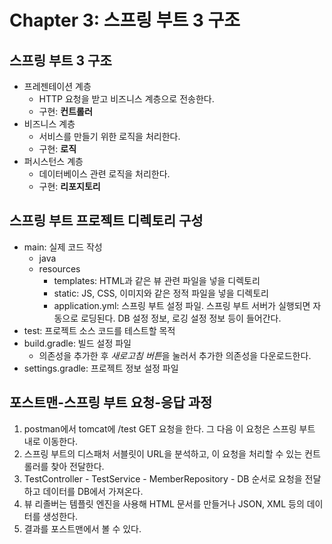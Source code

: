 # Chapter 3: 스프링 부트 3 구조

## 스프링 부트 3 구조

* 프레젠테이션 계층
  * HTTP 요청을 받고 비즈니스 계층으로 전송한다.
  * 구현: **컨트롤러**
* 비즈니스 계층
  * 서비스를 만들기 위한 로직을 처리한다.
  * 구현: **로직**
* 퍼시스턴스 계층
  * 데이터베이스 관련 로직을 처리한다.
  * 구현: **리포지토리**

## 스프링 부트 프로젝트 디렉토리 구성

* main: 실제 코드 작성
  * java
  * resources
    * templates: HTML과 같은 뷰 관련 파일을 넣을 디렉토리
    * static: JS, CSS, 이미지와 같은 정적 파일을 넣을 디렉토리
    * application.yml: 스프링 부트 설정 파일. 스프링 부트 서버가 실행되면 자동으로 로딩된다. DB 설정 정보, 로깅 설정 정보 등이 들어간다.
* test: 프로젝트 소스 코드를 테스트할 목적
* build.gradle: 빌드 설정 파일
  * 의존성을 추가한 후 *새로고침 버튼*을 눌러서 추가한 의존성을 다운로드한다.
* settings.gradle: 프로젝트 정보 설정 파일

## 포스트맨-스프링 부트 요청-응답 과정

1. postman에서 tomcat에 /test GET 요청을 한다. 그 다음 이 요청은 스프링 부트 내로 이동한다.
2. 스프링 부트의 디스패처 서블릿이 URL을 분석하고, 이 요청을 처리할 수 있는 컨트롤러를 찾아 전달한다.
3. TestController - TestService - MemberRepository - DB 순서로 요청을 전달하고 데이터를 DB에서 가져온다.
4. 뷰 리졸버는 템플릿 엔진을 사용해 HTML 문서를 만들거나 JSON, XML 등의 데이터를 생성한다.
5. 결과를 포스트맨에서 볼 수 있다.